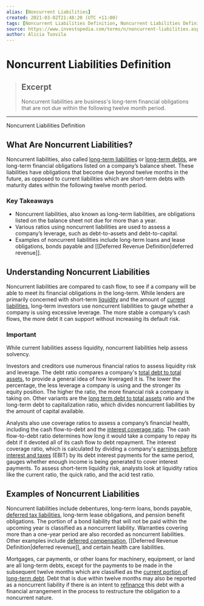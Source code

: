 ```yaml
---
alias: [Noncurrent Liabilities]
created: 2021-03-02T21:48:20 (UTC +11:00)
tags: [Noncurrent Liabilities Definition, Noncurrent Liabilities Definition]
source: https://www.investopedia.com/terms/n/noncurrent-liabilities.asp
author: Alicia Tuovila
---
```


# Noncurrent Liabilities Definition

> ## Excerpt
> Noncurrent liabilities are business's long-term financial obligations that are not due within the following twelve month period.

---

Noncurrent Liabilities Definition
## What Are Noncurrent Liabilities?

Noncurrent liabilities, also called [long-term liabilities](https://www.investopedia.com/terms/l/longtermliabilities.asp) or [long-term debts](https://www.investopedia.com/terms/l/longtermdebt.asp), are long-term financial obligations listed on a company’s balance sheet. These liabilities have obligations that become due beyond twelve months in the future, as opposed to current liabilities which are short-term debts with maturity dates within the following twelve month period.

### Key Takeaways

-   Noncurrent liabilities, also known as long-term liabilities, are obligations listed on the balance sheet not due for more than a year.
-   Various ratios using noncurrent liabilities are used to assess a company’s leverage, such as debt-to-assets and debt-to-capital.
-   Examples of noncurrent liabilities include long-term loans and lease obligations, bonds payable and [[Deferred Revenue Definition|deferred revenue]].

## Understanding Noncurrent Liabilities

Noncurrent liabilities are compared to cash flow, to see if a company will be able to meet its financial obligations in the long-term. While lenders are primarily concerned with short-term [liquidity](https://www.investopedia.com/terms/l/liquidity.asp) and the amount of [current liabilities](https://www.investopedia.com/terms/c/currentliabilities.asp), long-term investors use noncurrent liabilities to gauge whether a company is using excessive leverage. The more stable a company’s cash flows, the more debt it can support without increasing its default risk.

### Important

While current liabilities assess liquidity, noncurrent liabilities help assess solvency.

Investors and creditors use numerous financial ratios to assess liquidity risk and leverage. The debt ratio compares a company's [total debt to total assets](https://www.investopedia.com/terms/t/totaldebttototalassets.asp), to provide a general idea of how leveraged it is. The lower the percentage, the less leverage a company is using and the stronger its equity position. The higher the ratio, the more financial risk a company is taking on. Other variants are the [long term debt to total assets](https://www.investopedia.com/terms/l/long-term-debt-to-total-assets-ratio.asp) ratio and the long-term debt to capitalization ratio, which divides noncurrent liabilities by the amount of capital available.

Analysts also use coverage ratios to assess a company’s financial health, including the cash flow-to-debt and the [interest coverage ratio](https://www.investopedia.com/terms/i/interestcoverageratio.asp). The cash flow-to-debt ratio determines how long it would take a company to repay its debt if it devoted all of its cash flow to debt repayment. The interest coverage ratio, which is calculated by dividing a company's [earnings before interest and taxes](https://www.investopedia.com/terms/e/ebit.asp) (EBIT) by its debt interest payments for the same period, gauges whether enough income is being generated to cover interest payments. To assess short-term liquidity risk, analysts look at liquidity ratios like the current ratio, the quick ratio, and the acid test ratio.

## Examples of Noncurrent Liabilities

Noncurrent liabilities include debentures, long-term loans, bonds payable, [deferred tax liabilities](https://www.investopedia.com/terms/d/deferredtaxliability.asp), long-term lease obligations, and pension benefit obligations. The portion of a bond liability that will not be paid within the upcoming year is classified as a noncurrent liability. Warranties covering more than a one-year period are also recorded as noncurrent liabilities. Other examples include [deferred compensation](https://www.investopedia.com/terms/d/deferred-compensation.asp), [[Deferred Revenue Definition|deferred revenue]], and certain health care liabilities.

Mortgages, car payments, or other loans for machinery, equipment, or land are all long-term debts, except for the payments to be made in the subsequent twelve months which are classified as the [current portion of long-term debt](https://www.investopedia.com/terms/c/currentportionlongtermdebt.asp). Debt that is due within twelve months may also be reported as a noncurrent liability if there is an intent to [refinance](https://www.investopedia.com/terms/r/refinance.asp) this debt with a financial arrangement in the process to restructure the obligation to a noncurrent nature.
